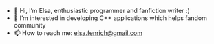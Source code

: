 - 👋 Hi, I’m Elsa, enthusiastic programmer and fanfiction writer :)
- 👀 I’m interested in developing C++ applications which helps fandom community
- 📫 How to reach me: elsa.fenrich@gmail.com

<!---
elfhen/elfhen is a ✨ special ✨ repository because its `README.md` (this file) appears on your GitHub profile.
You can click the Preview link to take a look at your changes.
--->
